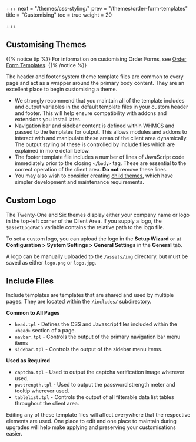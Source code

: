 +++
next = "/themes/css-styling/"
prev = "/themes/order-form-templates"
title = "Customising"
toc = true
weight = 20

+++

## Customising Themes

{{% notice tip %}}
For information on customising Order Forms, see [Order Form Templates](/themes/order-form-templates/).
{{% /notice %}}

The header and footer system theme template files are common to every page and act as a wrapper around the primary body content. They are an excellent place to begin customising a theme.

* We strongly recommend that you maintain all of the template includes and output variables in the default template files in your custom header and footer. This will help ensure compatibility with addons and extensions you install later.
* Navigation bar and sidebar content is defined within WHMCS and passed to the templates for output. This allows modules and addons to interact with and manipulate these areas of the client area dynamically. The output styling of these is controlled by include files which are explained in more detail below.
* The footer template file includes a number of lines of JavaScript code immediately prior to the closing `</body>` tag. These are essential to the correct operation of the client area. **Do not** remove these lines.
* You may also wish to consider creating [child themes](/themes/child-themes/), which have simpler development and maintenance requirements.

## Custom Logo

The Twenty-One and Six themes display either your company name or logo in the top-left corner of the Client Area. If you supply a logo, the `$assetLogoPath` variable contains the relative path to the logo file. 

To set a custom logo, you can upload the logo in the **Setup Wizard** or at **Configuration > System Settings > General Settings** in the **General** tab.

A logo can be manually uploaded to the `/assets/img` directory, but must be saved as either `logo.png` or `logo.jpg`.

## Include Files

Include templates are templates that are shared and used by multiple pages. They are located within the `/includes/` subdirectory.

**Common to All Pages**

* `head.tpl` - Defines the CSS and Javascript files included within the `<head>` section of a page.
* `navbar.tpl` - Controls the output of the primary navigation bar menu items
* `sidebar.tpl` - Controls the output of the sidebar menu items.

**Used as Required**

* `captcha.tpl` - Used to output the captcha verification image wherever used.
* `pwstrength.tpl` - Used to output the password strength meter and tooltip wherever used.
* `tablelist.tpl` - Controls the output of all filterable data list tables throughout the client area.

Editing any of these template files will affect everywhere that the respective elements are used. One place to edit and one place to maintain during upgrades will help make applying and preserving your customisations easier.
